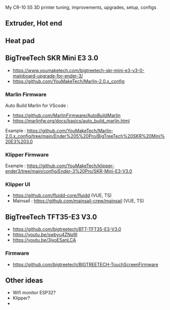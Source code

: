 My CR-10 S5 3D printer tuning, improvements, upgrades, setup, configs

## Extruder, Hot end

## Heat pad

## BigTreeTech SKR Mini E3 3.0

* https://www.youmaketech.com/bigtreetech-skr-mini-e3-v3-0-mainboard-upgrade-for-ender-3/
* https://github.com/YouMakeTech/Marlin-2.0.x_config

### Marlin Firmware

Auto Build Marlin for VScode :
* https://github.com/MarlinFirmware/AutoBuildMarlin
* https://marlinfw.org/docs/basics/auto_build_marlin.html

Example : https://github.com/YouMakeTech/Marlin-2.0.x_config/tree/main/Ender%205%20Pro/BigTreeTech%20SKR%20Mini%20E3%203.0


### Klipper Firmware

Example : https://github.com/YouMakeTech/klipper-ender3/tree/main/config/Ender-3%20Pro/SKR-Mini-E3-V3.0

### Klipper UI

* https://github.com/fluidd-core/fluidd (VUE, TS)
* Mainsail : https://github.com/mainsail-crew/mainsail (VUE, TS)

## BigTreeTech TFT35-E3 V3.0

* https://github.com/bigtreetech/BTT-TFT35-E3-V3.0
* https://youtu.be/swbyu4ZNq9I
* https://youtu.be/3jxoESanLCA

### Firmware

* https://github.com/bigtreetech/BIGTREETECH-TouchScreenFirmware

## Other ideas

* Wifi monitor ESP32?
* Klipper?
*